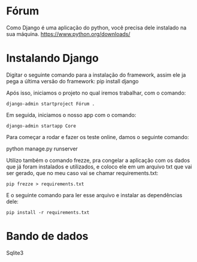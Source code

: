 # Fórum

Como Django é uma aplicação do python, você precisa dele instalado na sua máquina.
https://www.python.org/downloads/

# Instalando Django
Digitar o seguinte comando para a instalação do framework, assim ele ja pega a última versão do framework:
    pip install django

Após isso, iniciamos o projeto no qual iremos trabalhar, com o comando:

    django-admin startproject Fórum .


Em seguida, iniciamos o nosso app com o comando:

    django-admin startapp Core


Para começar a rodar e fazer os teste online, damos o seguinte comando:

  python manage.py runserver


Utilizo também o comando frezze, pra congelar a aplicação com os dados que já foram instalados e utilizados, e coloco ele em um arquivo txt que vai ser gerado, que no meu caso vai se chamar requirements.txt:

    pip frezze > requirements.txt


E o seguinte comando para ler esse arquivo e instalar as dependências dele:

    pip install -r requirements.txt


# Bando de dados
Sqlite3
